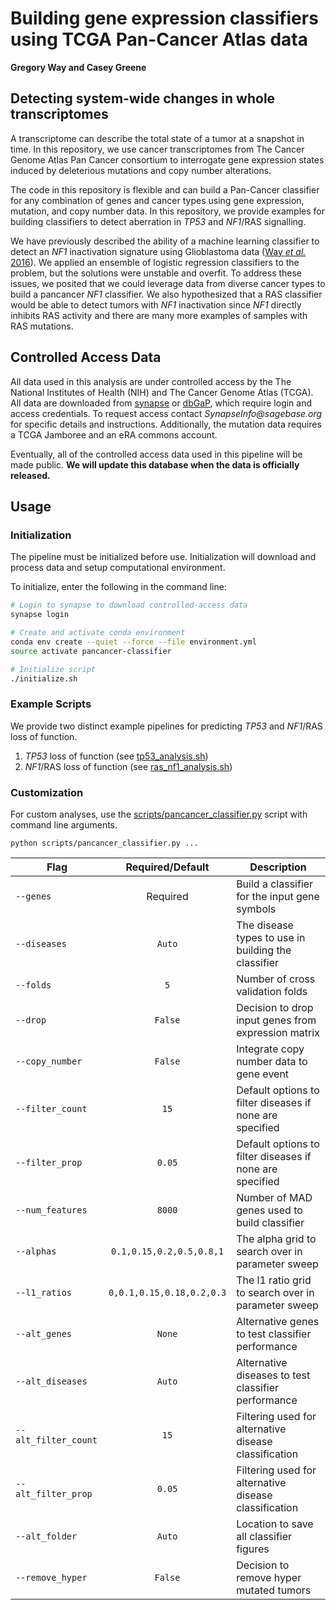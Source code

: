 # Building gene expression classifiers using TCGA Pan-Cancer Atlas data

**Gregory Way and Casey Greene**

## Detecting system-wide changes in whole transcriptomes

A transcriptome can describe the total state of a tumor at a snapshot
in time. In this repository, we use cancer transcriptomes from The Cancer
Genome Atlas Pan Cancer consortium to interrogate gene expression states
induced by deleterious mutations and copy number alterations.

The code in this repository is flexible and can build a Pan-Cancer classifier
for any combination of genes and cancer types using gene expression, mutation,
and copy number data. In this repository, we provide examples for building
classifiers to detect aberration in _TP53_ and _NF1_/RAS signalling.

We have previously described the ability of a machine learning classifier to
detect an _NF1_ inactivation signature using Glioblastoma data
([Way _et al._ 2016](http://doi.org/10.1186/s12864-017-3519-7)). We applied an
ensemble of logistic regression classifiers to the problem, but the solutions
were unstable and overfit. To address these issues, we posited that we could
leverage data from diverse cancer types to build a pancancer _NF1_ classifier.
We also hypothesized that a RAS classifier would be able to detect tumors with
_NF1_ inactivation since _NF1_ directly inhibits RAS activity and there are
many more examples of samples with RAS mutations.

## Controlled Access Data

All data used in this analysis are under controlled access by the The National
Institutes of Health (NIH) and The Cancer Genome Atlas (TCGA). All data are
downloaded from [synapse](http://synapse.org) or
[dbGaP](https://www.ncbi.nlm.nih.gov/gap), which require login and access
credentials. To request access contact _SynapseInfo@sagebase.org_ for specific
details and instructions. Additionally, the mutation data requires a TCGA
Jamboree and an eRA commons account.

Eventually, all of the controlled access data used in this pipeline will be
made public. **We will update this database when the data is officially
released.**

## Usage

### Initialization

The pipeline must be initialized before use. Initialization will download and
process data and setup computational environment.

To initialize, enter the following in the command line:

```sh
# Login to synapse to download controlled-access data
synapse login

# Create and activate conda environment
conda env create --quiet --force --file environment.yml
source activate pancancer-classifier

# Initialize script
./initialize.sh
```

### Example Scripts

We provide two distinct example pipelines for predicting _TP53_ and _NF1_/RAS
loss of function.

1. _TP53_ loss of function (see [tp53_analysis.sh](tp53_analysis.sh))
2. _NF1_/RAS loss of function (see [ras_nf1_analysis.sh](ras_nf1_analysis.sh))

### Customization

For custom analyses, use the
[scripts/pancancer_classifier.py](scripts/pancancer_classifier.py) script with
command line arguments.

```
python scripts/pancancer_classifier.py ...
```

| Flag | Required/Default | Description |
| ---- | :--------------: | ----------- |
| `--genes` | Required |  Build a classifier for the input gene symbols |
| `--diseases` | `Auto` | The disease types to use in building the classifier |
| `--folds` | `5` | Number of cross validation folds |
| `--drop` |  `False` | Decision to drop input genes from expression matrix |
| `--copy_number` |  `False` | Integrate copy number data to gene event |
| `--filter_count` |  `15` | Default options to filter diseases if none are specified |
| `--filter_prop` |  `0.05` | Default options to filter diseases if none are specified |
| `--num_features` |  `8000` | Number of MAD genes used to build classifier |
| `--alphas` | `0.1,0.15,0.2,0.5,0.8,1` | The alpha grid to search over in parameter sweep |
| `--l1_ratios` | `0,0.1,0.15,0.18,0.2,0.3` | The l1 ratio grid to search over in parameter sweep |
| `--alt_genes` | `None` | Alternative genes to test classifier performance |
| `--alt_diseases` |  `Auto` | Alternative diseases to test classifier performance |
| `--alt_filter_count` | `15` | Filtering used for alternative disease classification |
| `--alt_filter_prop` |  `0.05` | Filtering used for alternative disease classification |
| `--alt_folder` | `Auto` | Location to save all classifier figures |
| `--remove_hyper` | `False` | Decision to remove hyper mutated tumors |

